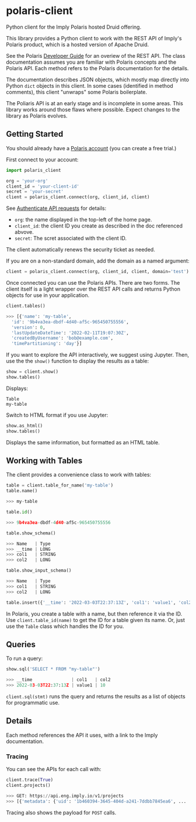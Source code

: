 # polaris-client

Python client for the Imply Polaris hosted Druid offering.

This library provides a Python client to work with the REST API of Imply's Polaris
product, which is a hosted version of Apache Druid.

See the Polaris
[Developer Guide](https://docs.imply.io/polaris/api-overview/) for an overiew
of the REST API. The class documentation assumes you are familiar with
Polaris concepts and the Polaris API. Each method refers to the Polaris
documentation for the details.

The documentation describes JSON objects, which mostly map directly into
Python `dict` objects in this client. In some cases (identified in method
comments), this client "unwraps" some Polaris boilerplate.

The Poliaris API is at an early stage and is incomplete in some areas. This
library works around those flaws where possible. Expect changes to the
library as Polaris evolves.

## Getting Started

You should already have a [Polaris account](https://imply.io/polaris-signup)
(you can create a free trial.)

First connect to your account:

```python
import polaris_client

org = 'your-org'
client_id = 'your-client-id'
secret = 'your-secret'
client = polaris_client.connect(org, client_id, client)
```

See [Authenticate API requests](https://docs.imply.io/polaris/oauth/) for
details:

* `org`: the name displayed in the top-left of the home page.
* `client_id`: the client ID you create as described in the doc referenced abvove.
* `secret`: The scret associated with the client ID.

The client automatically renews the security ticket as needed.

If you are on a non-standard domain, add the domain
as a named argument:

```python
client = polaris_client.connect(org, client_id, client, domain='test')
```

Once connected you can use the Polaris APIs. There are two forms. The
client itself is a light wrapper over the REST API calls and returns
Python objects for use in your application.

```python
client.tables()

>>> [{'name': 'my-table',
  'id': '9b4va3ea-dbdf-4d40-af5c-965450755556',
  'version': 0,
  'lastUpdateDateTime': '2022-02-11T19:07:30Z',
  'createdByUsername': 'bob@example.com',
  'timePartitioning': 'day'}]
```

If you want to explore the API interactively, we suggest using Jupyter.
Then, use the the `show()` function to display the results as a table:

```python
show = client.show()
show.tables()
```

Displays:

```text
Table
my-table
```

Switch to HTML format if you use Jupyter:

```python
show.as_html()
show.tables()
```

Displays the same information, but formatted as an HTML table.

## Working with Tables

The client provides a convenience class to work with tables:

```python
table = client.table_for_name('my-table')
table.name()

>>> my-table

table.id()

>>> 9b4va3ea-dbdf-4d40-af5c-965450755556

table.show_schema()

>>> Name   | Type
>>> __time | LONG
>>> col1   | STRING
>>> col2   | LONG

table.show_input_schema()

>>> Name   | Type
>>> col1   | STRING
>>> col2   | LONG

table.insert({'__time': '2022-03-03T22:37:13Z', 'col1': 'value1', 'col2': 10})
```

In Polaris, you create a table with a name, but then reference it via
the ID. Use `client.table_id(name)` to get the ID for a table given its
name. Or, just use the `Table` class which handles the ID for you.

## Queries

To run a query:

``` python
show.sql('SELECT * FROM "my-table"')

>>> __time               | col1   | col2
>>> 2022-03-03T22:37:13Z | value1 | 10
```

`client.sql(stmt)` runs the query and returns the results as a list of
objects for programmatic use.

## Details

Each method references the API it uses, with a link to the Imply documentation.

### Tracing

You can see the APIs for each call with:

```python
client.trace(True)
client.projects()

>>> GET: https://api.eng.imply.io/v1/projects
>>> [{'metadata': {'uid': '1b460394-3645-404d-a241-7ddbb7845ea6', ...
```

Tracing also shows the payload for `POST` calls.